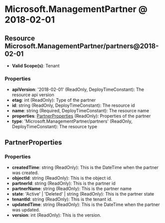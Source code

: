 # Microsoft.ManagementPartner @ 2018-02-01

## Resource Microsoft.ManagementPartner/partners@2018-02-01
* **Valid Scope(s)**: Tenant
### Properties
* **apiVersion**: '2018-02-01' (ReadOnly, DeployTimeConstant): The resource api version
* **etag**: int (ReadOnly): Type of the partner
* **id**: string (ReadOnly, DeployTimeConstant): The resource id
* **name**: string (Required, DeployTimeConstant): The resource name
* **properties**: [PartnerProperties](#partnerproperties) (ReadOnly): Properties of the partner
* **type**: 'Microsoft.ManagementPartner/partners' (ReadOnly, DeployTimeConstant): The resource type

## PartnerProperties
### Properties
* **createdTime**: string (ReadOnly): This is the DateTime when the partner was created.
* **objectId**: string (ReadOnly): This is the object id.
* **partnerId**: string (ReadOnly): This is the partner id
* **partnerName**: string (ReadOnly): This is the partner name
* **state**: 'Active' | 'Deleted' | string (ReadOnly): This is the partner state
* **tenantId**: string (ReadOnly): This is the tenant id.
* **updatedTime**: string (ReadOnly): This is the DateTime when the partner was updated.
* **version**: int (ReadOnly): This is the version.

